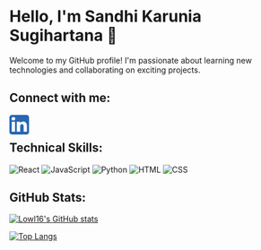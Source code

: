 # Hello, I'm Sandhi Karunia Sugihartana 👋

Welcome to my GitHub profile! I'm passionate about learning new technologies and collaborating on exciting projects.

## Connect with me:
<a href="https://www.linkedin.com/in/sandhi-karunia-sugihartana/">
  <img align="left" src="https://raw.githubusercontent.com/deepajarout/deepajarout/main/5296501_linkedin_network_linkedin logo_icon.png" alt="Sandhi Karunia Sugihartana | LinkedIn" width="35px"/>
</a>
<br />

## Technical Skills:
<img alt="React" src="https://img.shields.io/badge/react-%2320232a.svg?style=for-the-badge&logo=react&logoColor=%2361DAFB"/>
<img alt="JavaScript" src="https://img.shields.io/badge/javascript-%23323330.svg?style=for-the-badge&logo=javascript&logoColor=%23F7DF1E"/>
<img alt="Python" src="https://img.shields.io/badge/python-%2314354C.svg?style=for-the-badge&logo=python&logoColor=%FFDD54"/>
<img alt="HTML" src="https://img.shields.io/badge/html5-%23E34F26.svg?style=for-the-badge&logo=html5&logoColor=white"/>
<img alt="CSS" src="https://img.shields.io/badge/css3-%231572B6.svg?style=for-the-badge&logo=css3&logoColor=white"/>

## GitHub Stats:
[![Lowl16's GitHub stats](https://github-readme-stats.vercel.app/api?username=Lowl16)](https://github.com/Lowl16)

[![Top Langs](https://github-readme-stats.vercel.app/api/top-langs/?username=Lowl16&layout=compact)](https://github.com/Lowl16)
